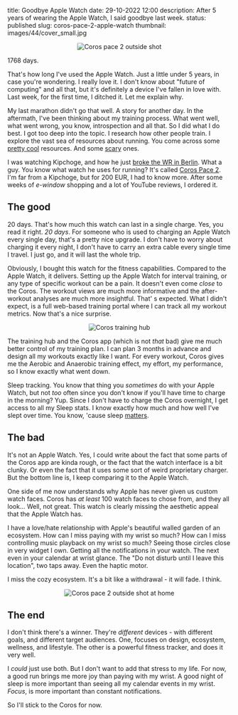 title: Goodbye Apple Watch
date: 29-10-2022 12:00
description: After 5 years of wearing the Apple Watch, I said goodbye last week. 
status: published
slug: coros-pace-2-apple-watch
thumbnail: images/44/cover_small.jpg

<center>
<img src="{static}/images/44/cover_small.jpg" alt="Coros pace 2 outside shot" style="max-width:100%;border-radius: 2px">
</center>

1768 days. 

That's how long I've used the Apple Watch. Just a little under 5 years, in case you're wondering. I really love it. I don't know about "future of computing" and all that, but it's definitely a device I've fallen in love with. Last week, for the first time, I ditched it. Let me explain why. 

My last marathon didn't go that well. A story for another day. In the aftermath, I've been thinking about my training process. What went well, what went wrong, you know, introspection and all that. So I did what I do best. I got too deep into the topic. I research how other people train. I explore the vast sea of resources about running. You come across some [pretty cool](https://fellrnr.com/wiki/Main_Page) resources. And some [scary](http://www.electricblues.com/html/runpro.html) ones. 

I was watching Kipchoge, and how he just [broke the WR in Berlin](https://worldathletics.org/news/report/eliud-kipchoge-world-record-berlin-marathon-2022). What a guy. You know what watch he uses for running? It's called [Coros Pace 2](https://www.coros.com/pace2). I'm far from a Kipchoge, but for 200 EUR, I had to know more. After some weeks of _e-window_ shopping and a lot of YouTube reviews, I ordered it. 

## The good 

20 days. That's how much this watch can last in a single charge. Yes, you read it right. _20 days_. For someone who is used to charging an Apple Watch every single day, that's a pretty nice upgrade. I don't have to worry about charging it every night, I don't have to carry an extra cable every single time I travel. I just go, and it will last the whole trip.

Obviously, I bought this watch for the fitness capabilities. Compared to the Apple Watch, it delivers. Setting up the Apple Watch for interval training, or any type of specific workout can be a pain. It doesn't even come _close_ to the Coros. The workout views are much more informative and the after-workout analyses are much more insightful. That'
s expected. What I didn't expect, is a full web-based training portal where I can track all my workout metrics. Now that's a nice surprise.

<center>
<img src="{static}/images/44/traininghub.png" alt="Coros training hub" style="max-width:100%;border-radius: 2px">
</center>

The training hub and the Coros app (which is not _that_ bad) give me much better control of my training plan. I can plan 3 months in advance and design all my workouts exactly like I want. For every workout, Coros gives me the Aerobic and Anaerobic training effect, my effort, my performance, so I know exactly what went down.

Sleep tracking. You know that thing you _sometimes_ do with your Apple Watch, but not _too_ often since you don't know if you'll have time to charge in the morning? Yup. Since I don't have to charge the Coros overnight, I get access to all my Sleep stats. I know exactly how much and how well I've slept over time. You know, 'cause sleep [matters](https://www.nature.com/articles/4371207a). 


## The bad

It's not an Apple Watch. Yes, I could write about the fact that some parts of the Coros app are kinda rough, or the fact that the watch interface is a bit clunky. Or even the fact that it uses some sort of weird proprietary charger. But the bottom line is, I keep comparing it to the Apple Watch. 

One side of me now understands why Apple has never given us custom watch faces. Coros has _at least_ 100 watch faces to chose from, and they all look… Well,  not great. This watch is clearly missing the aesthetic appeal that the Apple Watch has.

I have a love/hate relationship with Apple's beautiful walled garden of an ecosystem. How can I miss paying with my wrist so much? How can I miss controlling music playback on my wrist so much? Seeing those circles close in very widget I own. Getting all the notifications in your watch. The next even in your calendar at wrist glance. The "Do not disturb until I leave this location", two taps away. Even the haptic motor. 

I miss the cozy ecosystem. It's a bit like a withdrawal - it will fade. I think.

<center>
<img src="{static}/images/44/home.png" alt="Coros pace 2 outside shot at home" style="max-width:100%;border-radius: 2px">
</center>

## The end

I don't think there's a winner. They're _different_ devices - with different goals, and different target audiences. One, focuses on design, ecosystem, wellness, and lifestyle. The other is a powerful fitness tracker, and does it very well. 

I _could_ just use both. But I don't want to add that stress to my life. For now, a good run brings me more joy than paying with my wrist. A good night of sleep is more important than seeing all my calendar events in my wrist. _Focus_, is more important than constant notifications. 

So I'll stick to the Coros for now. 

